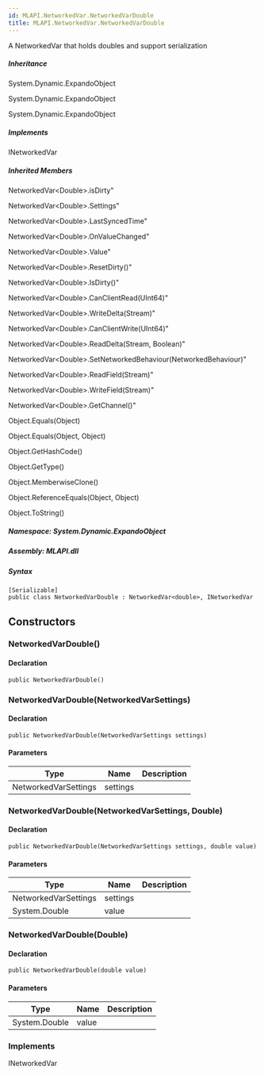 ```yaml
---  
id: MLAPI.NetworkedVar.NetworkedVarDouble  
title: MLAPI.NetworkedVar.NetworkedVarDouble  
---
```


<div class="markdown level0 summary">

A NetworkedVar that holds doubles and support serialization

</div>

<div class="markdown level0 conceptual">

</div>

<div class="inheritance">

##### Inheritance

<div class="level0">

System.Dynamic.ExpandoObject

</div>

<div class="level1">

System.Dynamic.ExpandoObject

</div>

<div class="level2">

System.Dynamic.ExpandoObject

</div>

</div>

<div classs="implements">

##### Implements

<div>

INetworkedVar

</div>

</div>

<div class="inheritedMembers">

##### Inherited Members

<div>

NetworkedVar&lt;Double&gt;.isDirty"

</div>

<div>

NetworkedVar&lt;Double&gt;.Settings"

</div>

<div>

NetworkedVar&lt;Double&gt;.LastSyncedTime"

</div>

<div>

NetworkedVar&lt;Double&gt;.OnValueChanged"

</div>

<div>

NetworkedVar&lt;Double&gt;.Value"

</div>

<div>

NetworkedVar&lt;Double&gt;.ResetDirty()"

</div>

<div>

NetworkedVar&lt;Double&gt;.IsDirty()"

</div>

<div>

NetworkedVar&lt;Double&gt;.CanClientRead(UInt64)"

</div>

<div>

NetworkedVar&lt;Double&gt;.WriteDelta(Stream)"

</div>

<div>

NetworkedVar&lt;Double&gt;.CanClientWrite(UInt64)"

</div>

<div>

NetworkedVar&lt;Double&gt;.ReadDelta(Stream, Boolean)"

</div>

<div>

NetworkedVar&lt;Double&gt;.SetNetworkedBehaviour(NetworkedBehaviour)"

</div>

<div>

NetworkedVar&lt;Double&gt;.ReadField(Stream)"

</div>

<div>

NetworkedVar&lt;Double&gt;.WriteField(Stream)"

</div>

<div>

NetworkedVar&lt;Double&gt;.GetChannel()"

</div>

<div>

Object.Equals(Object)

</div>

<div>

Object.Equals(Object, Object)

</div>

<div>

Object.GetHashCode()

</div>

<div>

Object.GetType()

</div>

<div>

Object.MemberwiseClone()

</div>

<div>

Object.ReferenceEquals(Object, Object)

</div>

<div>

Object.ToString()

</div>

</div>

##### **Namespace**: System.Dynamic.ExpandoObject

##### **Assembly**: MLAPI.dll

##### Syntax

    [Serializable]
    public class NetworkedVarDouble : NetworkedVar<double>, INetworkedVar

## Constructors 

### NetworkedVarDouble()

<div class="markdown level1 summary">

</div>

<div class="markdown level1 conceptual">

</div>

#### Declaration

    public NetworkedVarDouble()

### NetworkedVarDouble(NetworkedVarSettings)

<div class="markdown level1 summary">

</div>

<div class="markdown level1 conceptual">

</div>

#### Declaration

    public NetworkedVarDouble(NetworkedVarSettings settings)

#### Parameters

| Type                 | Name     | Description |
|----------------------|----------|-------------|
| NetworkedVarSettings | settings |             |

### NetworkedVarDouble(NetworkedVarSettings, Double)

<div class="markdown level1 summary">

</div>

<div class="markdown level1 conceptual">

</div>

#### Declaration

    public NetworkedVarDouble(NetworkedVarSettings settings, double value)

#### Parameters

| Type                 | Name     | Description |
|----------------------|----------|-------------|
| NetworkedVarSettings | settings |             |
| System.Double        | value    |             |

### NetworkedVarDouble(Double)

<div class="markdown level1 summary">

</div>

<div class="markdown level1 conceptual">

</div>

#### Declaration

    public NetworkedVarDouble(double value)

#### Parameters

| Type          | Name  | Description |
|---------------|-------|-------------|
| System.Double | value |             |

### Implements

<div>

INetworkedVar

</div>
